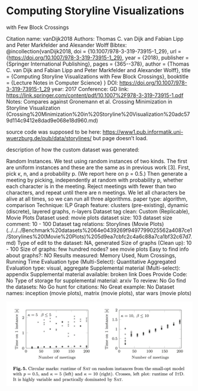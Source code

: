 # Computing Storyline Visualizations
with Few Block Crossings

Citation name: vanDijk2018
Authors: Thomas C. van Dijk and Fabian Lipp and Peter Markfelder and Alexander Wolff
Bibtex: @incollection{vanDijk2018,
doi = {10.1007/978-3-319-73915-1_29},
url = {https://doi.org/10.1007/978-3-319-73915-1_29},
year = {2018},
publisher = {Springer International Publishing},
pages = {365--378},
author = {Thomas C. van Dijk and Fabian Lipp and Peter Markfelder and Alexander Wolff},
title = {Computing Storyline Visualizations with Few Block Crossings},
booktitle = {Lecture Notes in Computer Science}
}
DOI: https://doi.org/10.1007/978-3-319-73915-1_29
year: 2017
Conference: GD
link: https://link.springer.com/content/pdf/10.1007%2F978-3-319-73915-1.pdf
Notes: Compares against Gronemann et al. Crossing Minimization in Storyline Visualization (Crossing%20Minimization%20in%20Storyline%20Visualization%20adc579d114c9412e8dad9e068e18d960.md) 

source code was supposed to be here: https://www1.pub.informatik.uni-wuerzburg.de/pub/data/storylines/ but page doesn’t load.

description of how the custom dataset was generated: 

Random Instances. We test using random instances of two kinds. The first are
uniform instances and these are the same as in previous work [3]. First, pick κ,
n, and a probability p. (We report here on p = 0.5.) Then generate a meeting
by picking, independently at random with probability p, whether each character
is in the meeting. Reject meetings with fewer than two characters, and repeat
until there are n meetings. We let all characters be alive at all times, so we can
run all three algorithms.
paper type: algorithm, comparison
Technique: ILP
Graph feature: clusters (pre-existing), dynamic (discrete), layered graphs, n-layers
Dataset tag clean: Custom (Replicable), Movie Plots
Dataset used: movie plots
dataset size: 103
dataset size comment: 10 - 100
Dataset tag relations: Storylines (Movie Plots) (../../../Benchmark%20datasets%2064e0439269f9497799025562a4087ce1/Storylines%20(Movie%20Plots)%205d9ea7cbfc2c4a6c88a7ca1bf32c67d7.md)
Type of edit to the dataset: NA, generated
Size of graphs (Clean up): 10 - 100
Size of graphs: few hundred nodes? see movie plots
Easy to find info about graphs?: NO
Results measured: Memory Used, Num Crossings, Running Time
Evaluation type (Multi-Select): Quantitative Aggregated
Evaluation type: visual, aggregate
Supplemental material (Multi-select): appendix
Supplemental material available: broken link
Does Provide Code: No
Type of storage for supplemental material: arxiv
To review: No
Go find the datasets: No
Go hunt for citations: No
Great example: No
Dataset names: inception (movie plots), matrix (movie plots), star wars (movie plots)

![Untitled](Computing%20Storyline%20Visualizations%20with%20Few%20Block%20%20852c12c9b8674d4482a281a689b27496/Untitled.png)